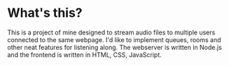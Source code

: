 # What's this?
This is a project of mine designed to stream audio files to multiple users connected to the same webpage. I'd like to implement queues, rooms and other neat features for listening along. The webserver is written in Node.js and the frontend is written in HTML, CSS, JavaScript.